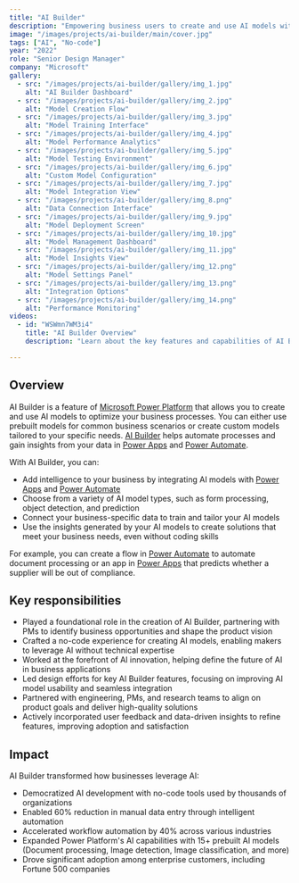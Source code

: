 ```yaml
---
title: "AI Builder"
description: "Empowering business users to create and use AI models without code"
image: "/images/projects/ai-builder/main/cover.jpg"
tags: ["AI", "No-code"]
year: "2022"
role: "Senior Design Manager"
company: "Microsoft"
gallery:
  - src: "/images/projects/ai-builder/gallery/img_1.jpg"
    alt: "AI Builder Dashboard"
  - src: "/images/projects/ai-builder/gallery/img_2.jpg"
    alt: "Model Creation Flow"
  - src: "/images/projects/ai-builder/gallery/img_3.jpg"
    alt: "Model Training Interface"
  - src: "/images/projects/ai-builder/gallery/img_4.jpg"
    alt: "Model Performance Analytics"
  - src: "/images/projects/ai-builder/gallery/img_5.jpg"
    alt: "Model Testing Environment"
  - src: "/images/projects/ai-builder/gallery/img_6.jpg"
    alt: "Custom Model Configuration"
  - src: "/images/projects/ai-builder/gallery/img_7.jpg"
    alt: "Model Integration View"
  - src: "/images/projects/ai-builder/gallery/img_8.png"
    alt: "Data Connection Interface"
  - src: "/images/projects/ai-builder/gallery/img_9.jpg"
    alt: "Model Deployment Screen"
  - src: "/images/projects/ai-builder/gallery/img_10.jpg"
    alt: "Model Management Dashboard"
  - src: "/images/projects/ai-builder/gallery/img_11.jpg"
    alt: "Model Insights View"
  - src: "/images/projects/ai-builder/gallery/img_12.png"
    alt: "Model Settings Panel"
  - src: "/images/projects/ai-builder/gallery/img_13.png"
    alt: "Integration Options"
  - src: "/images/projects/ai-builder/gallery/img_14.png"
    alt: "Performance Monitoring"
videos:
  - id: "WSWmn7WM3i4"
    title: "AI Builder Overview"
    description: "Learn about the key features and capabilities of AI Builder"

---
```


## Overview

AI Builder is a feature of [Microsoft Power Platform](https://powerplatform.microsoft.com/) that allows you to create and use AI models to optimize your business processes. You can either use prebuilt models for common business scenarios or create custom models tailored to your specific needs. [AI Builder](https://learn.microsoft.com/en-us/ai-builder/overview) helps automate processes and gain insights from your data in [Power Apps](https://powerapps.microsoft.com/) and [Power Automate](https://powerautomate.microsoft.com/).

With AI Builder, you can:

- Add intelligence to your business by integrating AI models with [Power Apps](https://powerapps.microsoft.com/) and [Power Automate](https://powerautomate.microsoft.com/)
- Choose from a variety of AI model types, such as form processing, object detection, and prediction
- Connect your business-specific data to train and tailor your AI models
- Use the insights generated by your AI models to create solutions that meet your business needs, even without coding skills

For example, you can create a flow in [Power Automate](https://powerautomate.microsoft.com/) to automate document processing or an app in [Power Apps](https://powerapps.microsoft.com/) that predicts whether a supplier will be out of compliance.

## Key responsibilities

- Played a foundational role in the creation of AI Builder, partnering with PMs to identify business opportunities and shape the product vision
- Crafted a no-code experience for creating AI models, enabling makers to leverage AI without technical expertise
- Worked at the forefront of AI innovation, helping define the future of AI in business applications
- Led design efforts for key AI Builder features, focusing on improving AI model usability and seamless integration
- Partnered with engineering, PMs, and research teams to align on product goals and deliver high-quality solutions
- Actively incorporated user feedback and data-driven insights to refine features, improving adoption and satisfaction

## Impact

AI Builder transformed how businesses leverage AI:
- Democratized AI development with no-code tools used by thousands of organizations
- Enabled 60% reduction in manual data entry through intelligent automation
- Accelerated workflow automation by 40% across various industries
- Expanded Power Platform's AI capabilities with 15+ prebuilt AI models (Document processing, Image detection, Image classification, and more)
- Drove significant adoption among enterprise customers, including Fortune 500 companies
